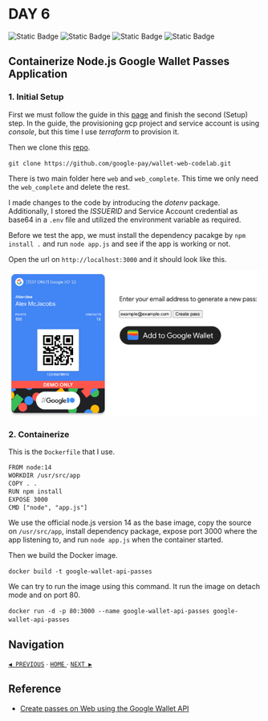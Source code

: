 # DAY 6

![Static Badge](https://img.shields.io/badge/Date-7--8--2023-f5f5f5?logo=googlecalendar&logoColor=f5f5f5)
![Static Badge](https://img.shields.io/badge/Docker-v24.0.2-2496ed?logo=docker&logoColor=2496ed)
![Static Badge](https://img.shields.io/badge/minikube-v1.30.1-326ce5?logo=kubernetes&logoColor=326ce5)
![Static Badge](https://img.shields.io/badge/Node.js-v19.9.0-339933?logo=nodedotjs&logoColor=339933)

## Containerize Node.js Google Wallet Passes Application

### 1. Initial Setup

First we must follow the guide in this [page](https://codelabs.developers.google.com/add-to-wallet-web#1) and finish the second (Setup) step. In the guide, the provisioning gcp project and service account is using *console*, but this time I use *terraform* to provision it.

Then we clone this [repo](https://github.com/google-pay/wallet-web-codelab).


`git clone https://github.com/google-pay/wallet-web-codelab.git`

There is two main folder here `web` and `web_complete`. This time we only need the `web_complete` and delete the rest.

I made changes to the code by introducing the *dotenv* package. Additionally, I stored the *ISSUERID* and Service Account credential as base64 in a `.env` file and utilized the environment variable as required.

Before we test the app, we must install the dependency pacakge by `npm install .` and run `node app.js` and see if the app is working or not.

Open the url on `http://localhost:3000` and it should look like this.

![6.1](img/6.1.png)

### 2. Containerize

This is the `Dockerfile` that I use.

```
FROM node:14
WORKDIR /usr/src/app
COPY . .
RUN npm install
EXPOSE 3000
CMD ["node", "app.js"]
```

We use the official node.js version 14 as the base image, copy the source on `/usr/src/app`, install dependency package, expose port 3000 where the app listening to, and run `node app.js` when the container started.

Then we build the Docker image.

`docker build -t google-wallet-api-passes`

We can try to run the image using this command. It run the image on detach mode and on port 80.

`docker run -d -p 80:3000 --name google-wallet-api-passes google-wallet-api-passes`

## Navigation

[`◀︎ PREVIOUS`](../day-5/README.md) ∙ [ `HOME` ](../../README.md) ∙ [`NEXT ▶︎`](../day-7/README.md)

## Reference

- [Create passes on Web using the Google Wallet API](https://codelabs.developers.google.com/add-to-wallet-web)